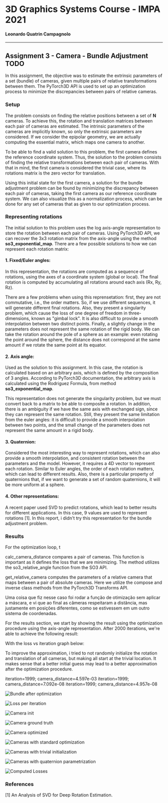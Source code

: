 # 3D Graphics Systems Course - IMPA 2021

#### Leonardo Quatrin Campagnolo

---------

## Assignment 3 - Camera - Bundle Adjustment TODO

In this assignment, the objective was to estimate the extrinsic parameters of a set (bundle) of cameras, given multiple pairs of relative transformations between them. The PyTorch3D API is used to set up an optimization process to minimize the discrepancies between pairs of relative cameras.

### Setup

The problem consists on finding the relative positions between a set of **N** cameras. To achieve this, the rotation and translation matrices between each pair of cameras are estimated. The intrinsic parameters of the cameras are implicitly known, so only the extrinsic parameters are considered. If we consider the epipolar geometry, we are actually computing the essential matrix, which maps one camera to another. 
 
To be able to find a valid solution to this problem, the first camera defines the reference coordinate system. Thus, the solution to the problem consists of finding the relative transformations between each pair of cameras. With that in mind, the first camera is considered the trivial case, where its rotations matrix is the zero vector for translation.

Using this initial state for the first camera, a solution for the bundle adjustment problem can be found by minimizing the discrepancy between each pair of cameras, taking the first camera as our reference coordinate system. We can also visualize this as a normalization process, which can be done for any set of cameras that as given to our optimization process.

### Representing rotations

The initial solution to this problem uses the log axis-angle representation to store the rotation between each pair of cameras. Using PyTorch3D API, we can recover the 3x3 rotation matrix from the axis-angle using the method **so3_exponential_map**. There are a few possible solutions to how we can represent each rotation matrix:

#### 1. Fixed/Euler angles:

In this representation, the rotations are computed as a sequence of rotations, using the axes of a coordinate system (global or local). The final rotation is computed by accumulating all rotations around each axis (Rx, Ry, Rz). 

There are a few problems when using this reprensetation: first, they are not commutative, i.e., the order matters. So, if we use different sequences, it will generate different final rotations. Also, they present a singularity problem, which cause the loss of one degree of freedom in three-dimensions, known as "gimbal lock". It is also difficult to provide a smooth interpolation between two distinct points. Finally, a slightly change in the parameters does not represent the same rotation of the rigid body. We can take the rotation around the pole of a sphere as an example: even rotating the point around the sphere, the distance does not correspond at the same amount if we rotate the same point at its equator.

#### 2. Axis angle:

Used as the solution to this assignment. In this case, the rotation is calculated based on an arbitrary axis, which is defined by the composition of 3 angles. According to PyTorch3D documentation, the arbitrary axis is calculated using the Rodriguez Formula, from method **so3_exponential_map**.

This representation does not generate the singularity problem, but we must convert back to a matrix to be able to composite a rotation. In addition, there is an ambiguity if we have the same axis with exchanged sign, since they can represent the same rotation. Still, they present the same limitation from the euler angles: it is difficult to provide a smooth interpolation between two points, and the small change of the parameters does not represent the same amount in a rigid body.

#### 3. Quaternion:

Considered the most interesting way to represent rotations, which can also provide a smooth interpolation, and consistent rotation between the parameters and the model. However, it requires a 4D vector to represent each rotation. Similar to Euler angles, the order of each rotation matters, which can lead to different results. Also, there is a particular property of quaternions that, if we want to generate a set of random quaternions, it will be more uniform at a sphere.

#### 4. Other representations:

A recent paper used SVD to predict rotations, which lead to better results for different applications. In this case, 9 values are used to represent rotations [1]. In this report, i didn't try this representation for the bundle adjustment problem.

### Results

For the optimization loop, t

calc_camera_distance compares a pair of cameras. This function is important as it defines the loss that we are minimizing. The method utilizes the so3_relative_angle function from the SO3 API.

get_relative_camera computes the parameters of a relative camera that maps between a pair of absolute cameras. Here we utilize the compose and inverse class methods from the PyTorch3D Transforms API.


Uma coisa que fiz nesse caso foi rodar a função de otimização sem aplicar a máscara, e vi que ao final as câmeras respeitaram a distância, mas justamente em posições diferentes, como se estivessem em um outro sistema de coordenadas.

For the results section, we start by showing the result using the optimization procedure using the axis-angle representation. After 2000 iterations, we're able to achieve the following result:


With the loss vs iteration graph below:



To improve the approximation, i tried to not randomly initialize the rotation and translation of all cameras, but making all start at the trivial location. It makes sense that a better initial guess may lead to a better approximation after the optimization procedure.

iteration=1999; camera_distance=4.597e-03
iteration=1999; camera_distance=7.092e-08
iteration=1999; camera_distance=4.957e-08








![Bundle after optimization](imgs/a3/camera_1.png)

![Loss per iteration](imgs/a3/loss.png)

![Camera init](imgs/a3/init.png)

![Camera ground truth](imgs/a3/gt.png)

![Camera optimized](imgs/a3/approx.png)

![Cameras with standard optimization](imgs/a3/camera_std.png)

![Cameras with trivial initialization](imgs/a3/camera_init.png)

![Cameras with quaternion parametrization](imgs/a3/camera_quat.png)

![Computed Losses](imgs/a3/all_losses.png)

### References

[1] An Analysis of SVD for Deep Rotation Estimation.



